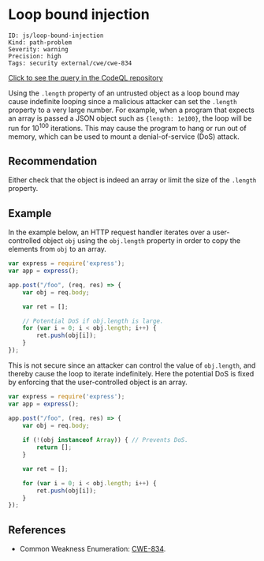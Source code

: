 # Loop bound injection

```
ID: js/loop-bound-injection
Kind: path-problem
Severity: warning
Precision: high
Tags: security external/cwe/cwe-834

```
[Click to see the query in the CodeQL repository](https://github.com/github/codeql/tree/main/javascript/ql/src/Security/CWE-834/LoopBoundInjection.ql)

Using the `.length` property of an untrusted object as a loop bound may cause indefinite looping since a malicious attacker can set the `.length` property to a very large number. For example, when a program that expects an array is passed a JSON object such as `{length: 1e100}`, the loop will be run for 10<sup>100</sup> iterations. This may cause the program to hang or run out of memory, which can be used to mount a denial-of-service (DoS) attack.


## Recommendation
Either check that the object is indeed an array or limit the size of the `.length` property.


## Example
In the example below, an HTTP request handler iterates over a user-controlled object `obj` using the `obj.length` property in order to copy the elements from `obj` to an array.


```javascript
var express = require('express');
var app = express();

app.post("/foo", (req, res) => {
    var obj = req.body;

    var ret = [];

    // Potential DoS if obj.length is large.
    for (var i = 0; i < obj.length; i++) {
        ret.push(obj[i]);
    }
});

```
This is not secure since an attacker can control the value of `obj.length`, and thereby cause the loop to iterate indefinitely. Here the potential DoS is fixed by enforcing that the user-controlled object is an array.


```javascript
var express = require('express');
var app = express();

app.post("/foo", (req, res) => {
    var obj = req.body;
    
    if (!(obj instanceof Array)) { // Prevents DoS.
        return [];
    }

    var ret = [];

    for (var i = 0; i < obj.length; i++) {
        ret.push(obj[i]);
    }
});

```

## References
* Common Weakness Enumeration: [CWE-834](https://cwe.mitre.org/data/definitions/834.html).